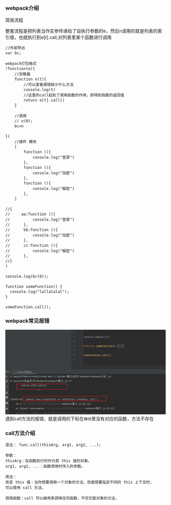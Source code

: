 ﻿### webpack介绍
简易流程

整套流程是把列表当作实参传递给了自执行参数的e，然后n调用的就是列表的索引值，也就执行到e[t].call,对列表里某个函数进行调用
```angular2html
//外部导出
var bc;

webpack打包格式
!function(e){
    //加载器
    function n(t){
        //可以查看报错缺少什么方法
        console.log(t)
        //这里的call起到了调用函数的作用，即得到函数的返回值
        return e[t].call()
    }

    //调用
    // n(0);
    bc=n

}(
    //插件 模块
    [
        function (){
            console.log("登录")
        },
        function (){
            console.log("加密")
        },
        function (){
            console.log("解密")
        },
    ]

//{
//     aa:function (){
//          console.log("登录")
//      },
//      bb:function (){
//          console.log("加密")
//      },
//      cc:function (){
//          console.log("解密")
//      },
//}
)

console.log(bc(0));

function someFunction() {
  console.log("lallalalal");
}

someFunction.call();

```

### webpack常见报错 
![](图片1.png)
遇到call方法的报错，就是调用的下标在`模块`里没有对应的函数，方法不存在




### call方法介绍

```angular2html
语法： func.call(thisArg, arg1, arg2, ...);

参数：
thisArg：在函数执行时作为其 this 值的对象。
arg1, arg2, ...：函数调用时传入的参数。

用法：
改变 this 值：当你想要调用一个对象的方法，但是想要指定不同的 this 上下文时，
可以使用 call 方法。

调用函数：call 可以被用来调用任何函数，不仅仅是对象的方法。
```



